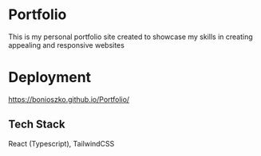 
# Portfolio 

This is my personal portfolio site created to showcase my skills in creating appealing and responsive websites

# Deployment

https://bonioszko.github.io/Portfolio/

## Tech Stack
React (Typescript), TailwindCSS

